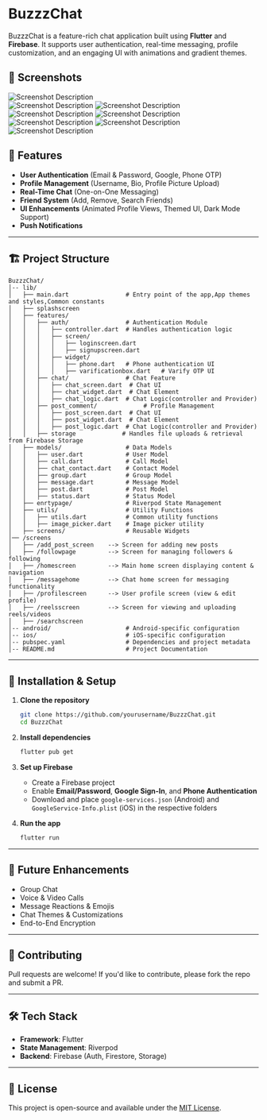 # BuzzzChat

BuzzzChat is a feature-rich chat application built using **Flutter** and **Firebase**. It supports user authentication, real-time messaging, profile customization, and an engaging UI with animations and gradient themes.

## 🤝 Screenshots



![Screenshot Description](screenshot/s1.jpg)   
![Screenshot Description](screenshot/s2.jpg)
![Screenshot Description](screenshot/s3.png)
![Screenshot Description](screenshot/s4.jpg)
![Screenshot Description](screenshot/s6.jpg)
![Screenshot Description](screenshot/s8.jpg)
![Screenshot Description](screenshot/s9.png)
![Screenshot Description](screenshot/s10.png)

## 📌 Features
- **User Authentication** (Email & Password, Google, Phone OTP)
- **Profile Management** (Username, Bio, Profile Picture Upload)
- **Real-Time Chat** (One-on-One Messaging)
- **Friend System** (Add, Remove, Search Friends)
- **UI Enhancements** (Animated Profile Views, Themed UI, Dark Mode Support)
- **Push Notifications**

---
## 🏗️ Project Structure

```
BuzzzChat/
│-- lib/
│   ├── main.dart                # Entry point of the app,App themes and styles,Common constants
│   ├── splashscreen    
│   ├── features/
│   │   ├── auth/                # Authentication Module
│   │   │   ├── controller.dart  # Handles authentication logic
│   │   │   ├── screen/
│   │   │   │   ├── loginscreen.dart
│   │   │   │   ├── signupscreen.dart
│   │   │   ├── widget/
│   │   │   │   ├── phone.dart   # Phone authentication UI
│   │   │   │   ├── varificationbox.dart   # Varify OTP UI
│   │   ├── chat/                # Chat Feature
│   │   │   ├── chat_screen.dart  # Chat UI
│   │   │   ├── chat_widget.dart  # Chat Element
│   │   │   ├── chat_logic.dart  # Chat Logic(controller and Provider)
│   │   ├── post_comment/             # Profile Management
│   │   │   ├── post_screen.dart  # Chat UI
│   │   │   ├── post_widget.dart  # Chat Element
│   │   │   ├── post_logic.dart  # Chat Logic(controller and Provider)
│   │   ├── storage             # Handles file uploads & retrieval from Firebase Storage  
│   ├── models/                  # Data Models
│   │   ├── user.dart            # User Model
│   │   ├── call.dart            # Call Model
│   │   ├── chat_contact.dart    # Contact Model
│   │   ├── group.dart           # Group Model
│   │   ├── message.dart         # Message Model
│   │   ├── post.dart            # Post Model
│   │   ├── status.dart          # Status Model
│   ├── enrtypage/               # Riverpod State Management
│   ├── utils/                   # Utility Functions
│   │   ├── utils.dart           # Common utility functions
│   │   ├── image_picker.dart    # Image picker utility
│   ├── screens/                 # Reusable Widgets
│── /screens  
│   ├── /add_post_screen    --> Screen for adding new posts  
│   ├── /followpage         --> Screen for managing followers & following  
│   ├── /homescreen         --> Main home screen displaying content & navigation  
│   ├── /messagehome        --> Chat home screen for messaging functionality  
│   ├── /profilescreen      --> User profile screen (view & edit profile)  
│   ├── /reelsscreen        --> Screen for viewing and uploading reels/videos  
│   ├── /searchscreen  
│-- android/                     # Android-specific configuration
│-- ios/                         # iOS-specific configuration
│-- pubspec.yaml                 # Dependencies and project metadata
│-- README.md                    # Project Documentation
```

---
## 🔧 Installation & Setup

1. **Clone the repository**
   ```sh
   git clone https://github.com/yourusername/BuzzzChat.git
   cd BuzzzChat
   ```

2. **Install dependencies**
   ```sh
   flutter pub get
   ```

3. **Set up Firebase**
   - Create a Firebase project
   - Enable **Email/Password**, **Google Sign-In**, and **Phone Authentication**
   - Download and place `google-services.json` (Android) and `GoogleService-Info.plist` (iOS) in the respective folders

4. **Run the app**
   ```sh
   flutter run
   ```

---
## 🚀 Future Enhancements
- Group Chat
- Voice & Video Calls
- Message Reactions & Emojis
- Chat Themes & Customizations
- End-to-End Encryption

---
## 🤝 Contributing
Pull requests are welcome! If you'd like to contribute, please fork the repo and submit a PR.

---
## 🛠 Tech Stack
- **Framework**: Flutter
- **State Management**: Riverpod
- **Backend**: Firebase (Auth, Firestore, Storage)

---
## 📜 License
This project is open-source and available under the [MIT License](LICENSE).

